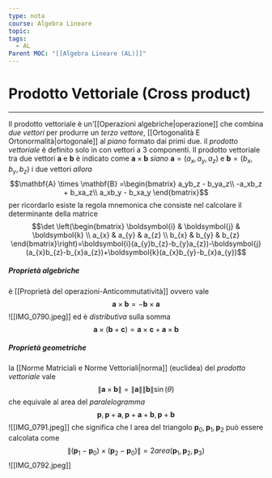 ```yaml
---
type: nota
course: Algebra Lineare
topic: 
tags:
  - AL
Parent MOC: "[[Algebra Lineare (AL)]]"
---
```

# Prodotto Vettoriale (Cross product)
---
Il prodotto vettoriale è un'[[Operazioni algebriche|operazione]] che combina _due vettori_ per produrre un _terzo vettore_, [[Ortogonalità E Ortonormalità|ortogonale]] al _piano_ formato dai primi due.
il _prodotto vettoriale_ è definito solo in con vettori a 3 componenti.
Il prodotto vettoriale tra due vettori  $\boldsymbol{a}$  e  $\boldsymbol{b}$ è indicato come $\boldsymbol{a} \times \boldsymbol{b}$ 
_siano_ $\boldsymbol{a} = (a_x, a_y, a_z)$ e $\boldsymbol{b} = (b_x, b_y, b_z)$  i due vettori 
_allora_$$\mathbf{A} \times \mathbf{B} =\begin{bmatrix} 
a_yb_z - b_ya_z\\ 
-a_xb_z + b_xa_z\\
a_xb_y - b_xa_y
\end{bmatrix}$$ per ricordarlo esiste la regola mnemonica che consiste nel calcolare il determinante della matrice $$\det \left(\begin{bmatrix}
\boldsymbol{i} & \boldsymbol{j} & \boldsymbol{k} \\
a_{x} & a_{y} & a_{z} \\
b_{x} & b_{y} & b_{z}
\end{bmatrix}\right)=\boldsymbol{i}(a_{y}b_{z}-b_{y}a_{z})-\boldsymbol{j}(a_{x}b_{z}-b_{x}a_{z})+\boldsymbol{k}(a_{x}b_{y}-b_{x}a_{y})$$
##### Proprietà algebriche
è [[Proprietà del operazioni-Anticommutatività]] ovvero vale $$\boldsymbol{a} \times \boldsymbol{b}=-\boldsymbol{b} \times \boldsymbol{a}$$
![[IMG_0790.jpeg]]
ed è _distributiva_ sulla somma $$\boldsymbol{a} \times(\boldsymbol{b}+\boldsymbol{c})=\boldsymbol{a} \times \boldsymbol{c}+\boldsymbol{a}\times \boldsymbol{b}$$
##### Proprietà geometriche
la [[Norme Matriciali e Norme Vettoriali|norma]] (euclidea) del _prodotto vettoriale_ vale$$\|\boldsymbol{a}\times \boldsymbol{b}\|=\|\boldsymbol{a}\|\| \boldsymbol{b}\|\sin(\theta)$$  che equivale al area del _paralelogramma_ $$\boldsymbol{p},\boldsymbol{p}+\boldsymbol{a},\boldsymbol{p}+\boldsymbol{a}+\boldsymbol{b},\boldsymbol{p}+\boldsymbol{b}$$
![[IMG_0791.jpeg]]
che significa che l area del triangolo $\boldsymbol{p}_{0},\boldsymbol{p}_{1},\boldsymbol{p}_{2}$ può essere calcolata come $$\|(\boldsymbol{p}_{1}-\boldsymbol{p}_{0})\times (\boldsymbol{p}_{2}-\boldsymbol{p}_{0})\|=2area(\boldsymbol{p}_{1},\boldsymbol{p}_{2},\boldsymbol{p}_{3})$$![[IMG_0792.jpeg]]